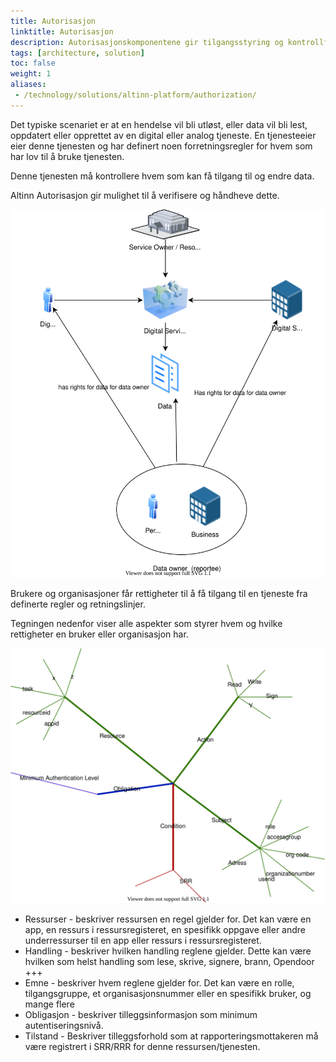 ```yaml
---
title: Autorisasjon
linktitle: Autorisasjon
description: Autorisasjonskomponentene gir tilgangsstyring og kontrollfunksjonalitet for digitale og analoge tjenester som vert i Altinn-plattformen eller andre steder.
tags: [architecture, solution]
toc: false
weight: 1
aliases:
 - /technology/solutions/altinn-platform/authorization/
---
```


Det typiske scenariet er at en hendelse vil bli utløst, eller data vil bli lest, oppdatert eller opprettet av en digital eller analog tjeneste. En tjenesteeier eier denne tjenesten og har definert noen forretningsregler for hvem som har lov til å bruke tjenesten.

Denne tjenesten må kontrollere hvem som kan få tilgang til og endre data.

Altinn Autorisasjon gir mulighet til å verifisere og håndheve dette.

![Brukerscenario](userscenario.drawio.svg "Brukerscenario")

Brukere og organisasjoner får rettigheter til å få tilgang til en tjeneste fra definerte regler og retningslinjer.

Tegningen nedenfor viser alle aspekter som styrer hvem og hvilke rettigheter en bruker eller organisasjon har.

![Regler](rules.drawio.svg "Aspekter for tilgangskontroll")

- Ressurser - beskriver ressursen en regel gjelder for. Det kan være en app, en ressurs i ressursregisteret, en spesifikk oppgave eller andre underressurser til en app eller ressurs i ressursregisteret.
- Handling - beskriver hvilken handling reglene gjelder. Dette kan være hvilken som helst handling som lese, skrive, signere, brann, Opendoor +++
- Emne - beskriver hvem reglene gjelder for. Det kan være en rolle, tilgangsgruppe, et organisasjonsnummer eller en spesifikk bruker, og mange flere
- Obligasjon - beskriver tilleggsinformasjon som minimum autentiseringsnivå.
- Tilstand - Beskriver tilleggsforhold som at rapporteringsmottakeren må være registrert i SRR/RRR for denne ressursen/tjenesten.
